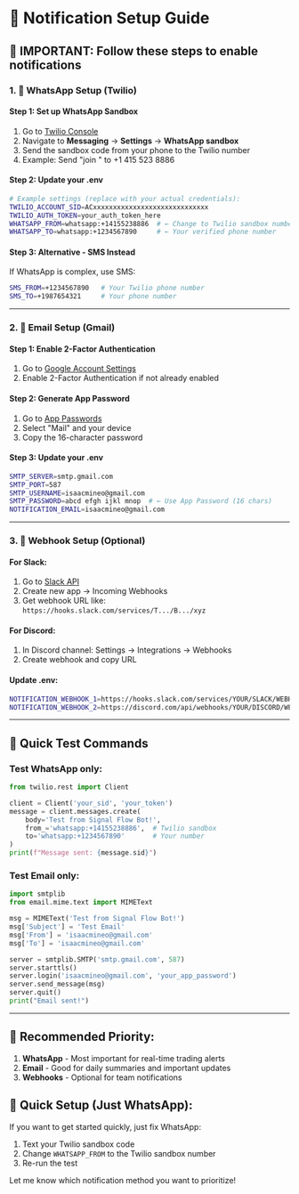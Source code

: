 # 📱 Notification Setup Guide

## 🚨 IMPORTANT: Follow these steps to enable notifications

### 1. 📱 WhatsApp Setup (Twilio)

#### Step 1: Set up WhatsApp Sandbox
1. Go to [Twilio Console](https://console.twilio.com/)
2. Navigate to **Messaging** → **Settings** → **WhatsApp sandbox**
3. Send the sandbox code from your phone to the Twilio number
4. Example: Send "join <your-sandbox-code>" to +1 415 523 8886

#### Step 2: Update your .env
```bash
# Example settings (replace with your actual credentials):
TWILIO_ACCOUNT_SID=ACxxxxxxxxxxxxxxxxxxxxxxxxxxxxx
TWILIO_AUTH_TOKEN=your_auth_token_here
WHATSAPP_FROM=whatsapp:+14155238886  # ← Change to Twilio sandbox number
WHATSAPP_TO=whatsapp:+1234567890     # ← Your verified phone number
```

#### Step 3: Alternative - SMS Instead
If WhatsApp is complex, use SMS:
```bash
SMS_FROM=+1234567890   # Your Twilio phone number
SMS_TO=+1987654321     # Your phone number
```

---

### 2. 📧 Email Setup (Gmail)

#### Step 1: Enable 2-Factor Authentication
1. Go to [Google Account Settings](https://myaccount.google.com/)
2. Enable 2-Factor Authentication if not already enabled

#### Step 2: Generate App Password
1. Go to [App Passwords](https://myaccount.google.com/apppasswords)
2. Select "Mail" and your device
3. Copy the 16-character password

#### Step 3: Update your .env
```bash
SMTP_SERVER=smtp.gmail.com
SMTP_PORT=587
SMTP_USERNAME=isaacmineo@gmail.com
SMTP_PASSWORD=abcd efgh ijkl mnop  # ← Use App Password (16 chars)
NOTIFICATION_EMAIL=isaacmineo@gmail.com
```

---

### 3. 🔗 Webhook Setup (Optional)

#### For Slack:
1. Go to [Slack API](https://api.slack.com/apps)
2. Create new app → Incoming Webhooks
3. Get webhook URL like: `https://hooks.slack.com/services/T.../B.../xyz`

#### For Discord:
1. In Discord channel: Settings → Integrations → Webhooks
2. Create webhook and copy URL

#### Update .env:
```bash
NOTIFICATION_WEBHOOK_1=https://hooks.slack.com/services/YOUR/SLACK/WEBHOOK
NOTIFICATION_WEBHOOK_2=https://discord.com/api/webhooks/YOUR/DISCORD/WEBHOOK
```

---

## 🧪 Quick Test Commands

### Test WhatsApp only:
```python
from twilio.rest import Client

client = Client('your_sid', 'your_token')
message = client.messages.create(
    body='Test from Signal Flow Bot!',
    from_='whatsapp:+14155238886',  # Twilio sandbox
    to='whatsapp:+1234567890'       # Your number
)
print(f"Message sent: {message.sid}")
```

### Test Email only:
```python
import smtplib
from email.mime.text import MIMEText

msg = MIMEText('Test from Signal Flow Bot!')
msg['Subject'] = 'Test Email'
msg['From'] = 'isaacmineo@gmail.com'
msg['To'] = 'isaacmineo@gmail.com'

server = smtplib.SMTP('smtp.gmail.com', 587)
server.starttls()
server.login('isaacmineo@gmail.com', 'your_app_password')
server.send_message(msg)
server.quit()
print("Email sent!")
```

---

## 🎯 Recommended Priority:

1. **WhatsApp** - Most important for real-time trading alerts
2. **Email** - Good for daily summaries and important updates  
3. **Webhooks** - Optional for team notifications

## 🚀 Quick Setup (Just WhatsApp):

If you want to get started quickly, just fix WhatsApp:

1. Text your Twilio sandbox code
2. Change `WHATSAPP_FROM` to the Twilio sandbox number
3. Re-run the test

Let me know which notification method you want to prioritize!
